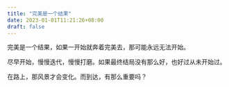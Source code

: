 ```yaml
---
title: "完美是一个结果"
date: 2023-01-01T11:21:26+08:00
draft: false
---
```


完美是一个结果，如果一开始就奔着完美去，那可能永远无法开始。

尽早开始，慢慢迭代，慢慢打磨。如果最终结局没有那么好，也好过从未开始过。

在路上，那风景才会变化。而到达，有那么重要吗？
